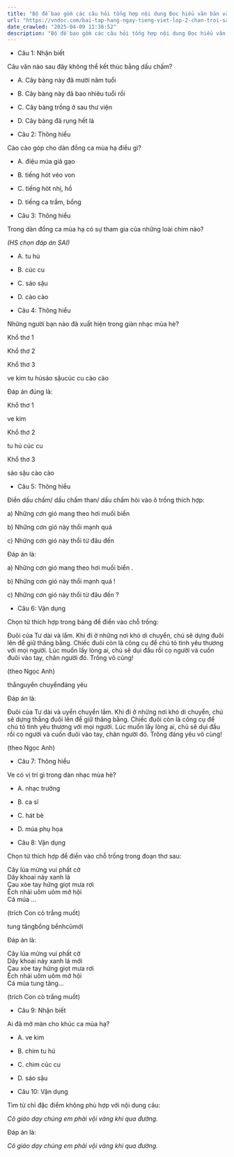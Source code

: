 ```yaml
---
title: "Bộ đề bao gồm các câu hỏi tổng hợp nội dung Đọc hiểu văn bản và Luyện từ và câu được học ở Tuần 22 trong chương trình Tiếng Việt lớp 2 Tập 2 Chân trời sáng tạo."
url: "https://vndoc.com/bai-tap-hang-ngay-tieng-viet-lop-2-chan-troi-sang-tao-tuan-22-thu-3-336012"
date_crawled: "2025-04-09 11:38:52"
description: "Bộ đề bao gồm các câu hỏi tổng hợp nội dung Đọc hiểu văn bản và Luyện từ và câu được học ở Tuần 22 trong chương trình Tiếng Việt lớp 2 Tập 2 Chân trời sáng tạo."
---
```


* Câu 1:  Nhận biết

Câu văn nào sau đây không thể kết thúc bằng dấu chấm?

  * A. Cây bàng này đã mười năm tuổi 
  * B. Cây bàng này đã bao nhiêu tuổi rồi 
  * C. Cây bàng trồng ở sau thư viện 
  * D. Cây bàng đã rụng hết lá 



* Câu 2:  Thông hiểu

Cào cào góp cho dàn đồng ca mùa hạ điều gì?

  * A. điệu múa giã gạo 
  * B. tiếng hót véo von 
  * C. tiếng hót nhị, hồ 
  * D. tiếng ca trầm, bổng 



* Câu 3:  Thông hiểu

Trong dàn đồng ca mùa hạ có sự tham gia của những loài chim nào?

_(HS chọn đáp án SAI)_

  * A. tu hú 
  * B. cúc cu 
  * C. sáo sậu 
  * D. cào cào 



* Câu 4:  Thông hiểu

Những người bạn nào đã xuất hiện trong giàn nhạc mùa hè?

Khổ thơ 1

Khổ thơ 2

Khổ thơ 3

ve kim tu húsáo sậucúc cu cào cào

Đáp án đúng là:

Khổ thơ 1

ve kim

Khổ thơ 2

tu hú cúc cu

Khổ thơ 3

sáo sậu cào cào

* Câu 5:  Thông hiểu

Điền dấu chấm/ dấu chấm than/ dấu chấm hỏi vào ô trống thích hợp:

a) Những cơn gió mang theo hơi muối biển 

b) Những cơn gió này thổi mạnh quá 

c) Những cơn gió này thổi từ đâu đến 

Đáp án là:

a) Những cơn gió mang theo hơi muối biển .

b) Những cơn gió này thổi mạnh quá !

c) Những cơn gió này thổi từ đâu đến ?

* Câu 6:  Vận dụng

Chọn từ thích hợp trong bảng để điền vào chỗ trống:

Đuôi của Tư dài và  lắm. Khi đi ở những nơi khó di chuyển, chú sẽ dựng  đuôi lên để giữ thăng bằng. Chiếc đuôi còn là công cụ để chú tỏ tình yêu thương với mọi người. Lúc muốn lấy lòng ai, chú sẽ dụi đầu rồi cọ người và cuốn đuôi vào tay, chân người đó. Trông  vô cùng!

(theo Ngọc Anh)

thẳnguyển chuyểnđáng yêu

Đáp án là:

Đuôi của Tư dài và uyển chuyển lắm. Khi đi ở những nơi khó di chuyển, chú sẽ dựng thẳng đuôi lên để giữ thăng bằng. Chiếc đuôi còn là công cụ để chú tỏ tình yêu thương với mọi người. Lúc muốn lấy lòng ai, chú sẽ dụi đầu rồi cọ người và cuốn đuôi vào tay, chân người đó. Trông đáng yêu vô cùng!

(theo Ngọc Anh)

* Câu 7:  Thông hiểu

Ve có vị trí gì trong dàn nhạc mùa hè?

  * A. nhạc trưởng 
  * B. ca sĩ 
  * C. hát bè 
  * D. múa phụ họa 



* Câu 8:  Vận dụng

Chọn từ thích hợp để điền vào chỗ trống trong đoạn thơ sau:

Cây lúa mừng vui phất cờ  
Dây khoai nảy xanh lá   
Cau xòe tay hứng giọt mưa rơi  
Ếch nhái uôm uôm mở hội  
Cá múa ...

(trích Con cò trắng muốt)

tung tăngbồng bềnhcũmới

Đáp án là:

Cây lúa mừng vui phất cờ  
Dây khoai nảy xanh lá mới  
Cau xòe tay hứng giọt mưa rơi  
Ếch nhái uôm uôm mở hội  
Cá múa tung tăng...

(trích Con cò trắng muốt)

* Câu 9:  Nhận biết

Ai đã mở màn cho khúc ca mùa hạ?

  * A. ve kim 
  * B. chim tu hú 
  * C. chim cúc cu 
  * D. sáo sậu 



* Câu 10:  Vận dụng

Tìm từ chỉ đặc điểm không phù hợp với nội dung câu:

_Cô giáo dạy chúng em phải vội vàng khi qua đường._

Đáp án là:

_Cô giáo dạy chúng em phải vội vàng khi qua đường._
